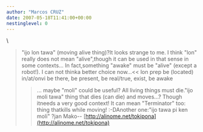 ```yaml
---
author: "Marcos CRUZ"
date: 2007-05-18T11:41:00+00:00
nestinglevel: 0
---
```

\
> "ijo lon tawa" (moving alive thing)?It looks strange to me. I think "lon" really does not mean "alive",though it can be used in that sense in some contexts... In fact,something "awake" must be "alive" (except a robot!). I can not thinka better choice now...<< lon prep be (located) in/at/onvi be there, be present, be real/true, exist, be awake 
>>... maybe "moli" could be useful? All living things must die."ijo moli tawa" thing that dies (can die) and moves...? Though itneeds a very good context! It can mean "Terminator" too: thing thatkills while moving! :-DAnother one:"ijo tawa pi ken moli" ?jan Mako--
[http://alinome.net/tokipona](http://alinome.net/tokipona)